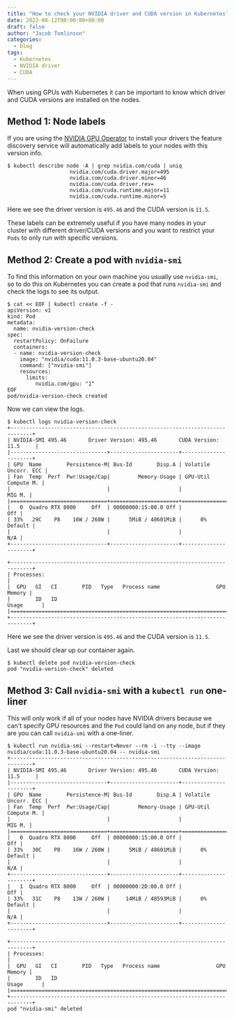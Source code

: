 ```yaml
---
title: "How to check your NVIDIA driver and CUDA version in Kubernetes"
date: 2022-08-12T00:00:00+00:00
draft: false
author: "Jacob Tomlinson"
categories:
  - blog
tags:
  - Kubernetes
  - NVIDIA driver
  - CUDA
---
```


When using GPUs with Kubernetes it can be important to know which driver and CUDA versions are installed on the nodes.

## Method 1: Node labels

If you are using the [NVIDIA GPU Operator](https://docs.nvidia.com/datacenter/cloud-native/gpu-operator/overview.html) to install your drivers the feature discovery service will automatically add labels to your nodes with this version info.

```console
$ kubectl describe node -A | grep nvidia.com/cuda | uniq
                    nvidia.com/cuda.driver.major=495
                    nvidia.com/cuda.driver.minor=46
                    nvidia.com/cuda.driver.rev=
                    nvidia.com/cuda.runtime.major=11
                    nvidia.com/cuda.runtime.minor=5
```

Here we see the driver version is `495.46` and the CUDA version is `11.5`.

These labels can be extremely useful if you have many nodes in your cluster with different driver/CUDA versions and you want to restrict your `Pods` to only run with specific versions.

## Method 2: Create a pod with `nvidia-smi`

To find this information on your own machine you usually use `nvidia-smi`, so to do this on Kubernetes you can create a pod that runs `nvidia-smi` and check the logs to see its output.

```console
$ cat << EOF | kubectl create -f -
apiVersion: v1
kind: Pod
metadata:
  name: nvidia-version-check
spec:
  restartPolicy: OnFailure
  containers:
  - name: nvidia-version-check
    image: "nvidia/cuda:11.0.3-base-ubuntu20.04"
    command: ["nvidia-smi"]
    resources:
      limits:
         nvidia.com/gpu: "1"
EOF
pod/nvidia-version-check created
```

Now we can view the logs.

```console
$ kubectl logs nvidia-version-check
+-----------------------------------------------------------------------------+
| NVIDIA-SMI 495.46       Driver Version: 495.46       CUDA Version: 11.5     |
|-------------------------------+----------------------+----------------------+
| GPU  Name        Persistence-M| Bus-Id        Disp.A | Volatile Uncorr. ECC |
| Fan  Temp  Perf  Pwr:Usage/Cap|         Memory-Usage | GPU-Util  Compute M. |
|                               |                      |               MIG M. |
|===============================+======================+======================|
|   0  Quadro RTX 8000     Off  | 00000000:15:00.0 Off |                  Off |
| 33%   29C    P8    16W / 260W |      5MiB / 48601MiB |      0%      Default |
|                               |                      |                  N/A |
+-------------------------------+----------------------+----------------------+

+-----------------------------------------------------------------------------+
| Processes:                                                                  |
|  GPU   GI   CI        PID   Type   Process name                  GPU Memory |
|        ID   ID                                                   Usage      |
|=============================================================================|
+-----------------------------------------------------------------------------+
```

Here we see the driver version is `495.46` and the CUDA version is `11.5`.

Last we should clear up our container again.

```console
$ kubectl delete pod nvidia-version-check
pod "nvidia-version-check" deleted
```

## Method 3: Call `nvidia-smi` with a `kubectl run` one-liner

This will only work if all of your nodes have NVIDIA drivers because we can't specify GPU resources and the `Pod` could land on any node, but if they are you can call `nvidia-smi` with a one-liner.

```console
$ kubectl run nvidia-smi --restart=Never --rm -i --tty --image nvidia/cuda:11.0.3-base-ubuntu20.04 -- nvidia-smi
+-----------------------------------------------------------------------------+
| NVIDIA-SMI 495.46       Driver Version: 495.46       CUDA Version: 11.5     |
|-------------------------------+----------------------+----------------------+
| GPU  Name        Persistence-M| Bus-Id        Disp.A | Volatile Uncorr. ECC |
| Fan  Temp  Perf  Pwr:Usage/Cap|         Memory-Usage | GPU-Util  Compute M. |
|                               |                      |               MIG M. |
|===============================+======================+======================|
|   0  Quadro RTX 8000     Off  | 00000000:15:00.0 Off |                  Off |
| 33%   30C    P8    16W / 260W |      5MiB / 48601MiB |      0%      Default |
|                               |                      |                  N/A |
+-------------------------------+----------------------+----------------------+
|   1  Quadro RTX 8000     Off  | 00000000:2D:00.0 Off |                  Off |
| 33%   31C    P8    13W / 260W |     14MiB / 48593MiB |      0%      Default |
|                               |                      |                  N/A |
+-------------------------------+----------------------+----------------------+

+-----------------------------------------------------------------------------+
| Processes:                                                                  |
|  GPU   GI   CI        PID   Type   Process name                  GPU Memory |
|        ID   ID                                                   Usage      |
|=============================================================================|
+-----------------------------------------------------------------------------+
pod "nvidia-smi" deleted
```
